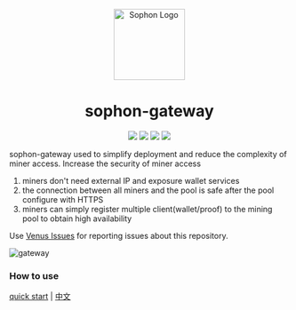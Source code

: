 <p align="center">
  <a href="https://damocles.venus-fil.io/" title="Damocles Docs">
    <img src="https://user-images.githubusercontent.com/1591330/205581370-d467d776-60a4-4b37-b25a-58fa82adb156.png" alt="Sophon Logo" width="128" />
  </a>
</p>

<h1 align="center">sophon-gateway</h1>

<p align="center">
 <a href="https://github.com/ipfs-force-community/sophon-gateway/actions"><img src="https://github.com/ipfs-force-community/sophon-gateway/actions/workflows/build_upload.yml/badge.svg"/></a>
 <a href="https://codecov.io/gh/ipfs-force-community/sophon-gateway"><img src="https://codecov.io/gh/ipfs-force-community/sophon-gateway/branch/master/graph/badge.svg?token=J5QWYWkgHT"/></a>
 <a href="https://goreportcard.com/report/github.com/ipfs-force-community/sophon-gateway"><img src="https://goreportcard.com/badge/github.com/ipfs-force-community/sophon-gateway"/></a>
 <a href="https://github.com/ipfs-force-community/sophon-gateway/tags"><img src="https://img.shields.io/github/v/tag/ipfs-force-community/sophon-gateway"/></a>
  <br>
</p>

sophon-gateway used to simplify deployment and reduce the complexity of miner access. Increase the security of miner access
              
1. miners don't need external IP and exposure wallet services 
2. the connection between all miners and the pool is safe  after the pool configure with HTTPS
3. miners can simply register multiple client(wallet/proof) to the mining pool to obtain high availability

Use [Venus Issues](https://github.com/filecoin-project/venus/issues) for reporting issues about this repository.

![gateway](https://raw.githubusercontent.com/hunjixin/imgpool/master/gateway.png)

### How to use

[quick start](https://github.com/ipfs-force-community/sophon-gateway/blob/master/docs/en/getting-started.md) | [中文](https://github.com/ipfs-force-community/sophon-gateway/blob/master/docs/zh/%E5%BF%AB%E9%80%9F%E5%90%AF%E7%94%A8.md)
